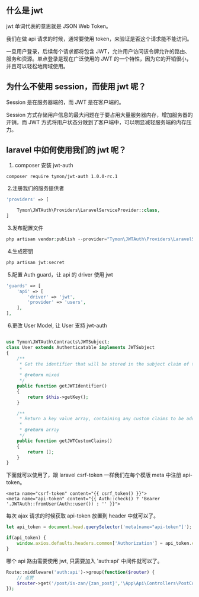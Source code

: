 ## 什么是 jwt

jwt 单词代表的意思就是 JSON Web Token。

我们在做 api 请求的时候，通常要使用 token，来验证是否这个请求能不能访问。

一旦用户登录，后续每个请求都将包含 JWT，允许用户访问该令牌允许的路由、服务和资源。单点登录是现在广泛使用的 JWT 的一个特性，因为它的开销很小，并且可以轻松地跨域使用。

## 为什么不使用 session，而使用 jwt 呢？

Session 是在服务器端的，而 JWT 是在客户端的。

Session 方式存储用户信息的最大问题在于要占用大量服务器内存，增加服务器的开销，而 JWT 方式将用户状态分散到了客户端中，可以明显减轻服务端的内存压力。

## laravel 中如何使用我们的 jwt 呢？

1. composer 安装 jwt-auth

```
composer require tymon/jwt-auth 1.0.0-rc.1
```

​	2.注册我们的服务提供者

```php
'providers' => [

    Tymon\JWTAuth\Providers\LaravelServiceProvider::class,
]
```

​	3.发布配置文件

```php
php artisan vendor:publish --provider="Tymon\JWTAuth\Providers\LaravelServiceProvider"
```

​	4.生成密钥

```bash
php artisan jwt:secret
```

​	5.配置 Auth guard，让 api 的 driver 使用 jwt

```php
'guards' => [
    'api' => [
        'driver' => 'jwt',
        'provider' => 'users',
    ],
],
```

​	6.更改 User Model, 让 User 支持 jwt-auth

```php

use Tymon\JWTAuth\Contracts\JWTSubject;
class User extends Authenticatable implements JWTSubject
{
    /**
     * Get the identifier that will be stored in the subject claim of the JWT.
     *
     * @return mixed
     */
    public function getJWTIdentifier()
    {
        return $this->getKey();
    }

    /**
     * Return a key value array, containing any custom claims to be added to the JWT.
     *
     * @return array
     */
    public function getJWTCustomClaims()
    {
        return [];
    }
}
```

下面就可以使用了，跟 laravel csrf-token 一样我们在每个模版 meta 中注册 api-token。

```
<meta name="csrf-token" content="{{ csrf_token() }}">
<meta name="api-token" content="{{ Auth::check() ? 'Bearer '.JWTAuth::fromUser(Auth::user()) : '' }}">
```

每次 ajax 请求的时候获取 api-token 放置到 header 中就可以了。

```js
let api_token = document.head.querySelector('meta[name="api-token"]');

if(api_token) {
    window.axios.defaults.headers.common['Authorization'] = api_token.content;
}
```

哪个 api 路由需要使用 jwt, 只需要加入 'auth:api' 中间件就可以了。

```php
Route::middleware('auth:api')->group(function($router) {
    // 点赞
    $router->get('/post/is-zan/{zan_post}','\App\Api\Controllers\PostController@isZan');
});
```

































